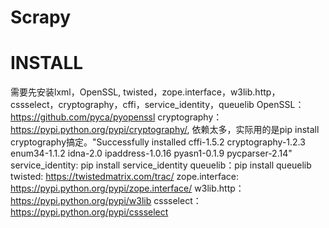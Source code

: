 # Scrapy




# INSTALL
  需要先安装lxml，OpenSSL, twisted，zope.interface，w3lib.http，cssselect，cryptography，cffi，service_identity，queuelib
    OpenSSL：https://github.com/pyca/pyopenssl
    cryptography：https://pypi.python.org/pypi/cryptography/, 依赖太多，实际用的是pip install cryptography搞定。"Successfully installed cffi-1.5.2 cryptography-1.2.3 enum34-1.1.2 idna-2.0 ipaddress-1.0.16 pyasn1-0.1.9 pycparser-2.14"
    service_identity: pip install service_identity
    queuelib：pip install queuelib 
    twisted: https://twistedmatrix.com/trac/
    zope.interface: https://pypi.python.org/pypi/zope.interface/
    w3lib.http：https://pypi.python.org/pypi/w3lib
    cssselect：https://pypi.python.org/pypi/cssselect
